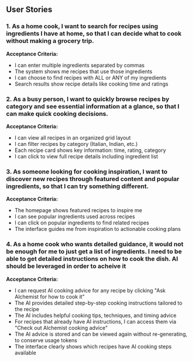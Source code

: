 ## User Stories

### 1. As a home cook, I want to search for recipes using ingredients I have at home, so that I can decide what to cook without making a grocery trip.

**Acceptance Criteria:**
- I can enter multiple ingredients separated by commas
- The system shows me recipes that use those ingredients
- I can choose to find recipes with ALL or ANY of my ingredients
- Search results show recipe details like cooking time and ratings

### 2. As a busy person, I want to quickly browse recipes by category and see essential information at a glance, so that I can make quick cooking decisions.

**Acceptance Criteria:**
- I can view all recipes in an organized grid layout
- I can filter recipes by category (Italian, Indian, etc.)
- Each recipe card shows key information: time, rating, category
- I can click to view full recipe details including ingredient list

### 3. As someone looking for cooking inspiration, I want to discover new recipes through featured content and popular ingredients, so that I can try something different.

**Acceptance Criteria:**
- The homepage shows featured recipes to inspire me
- I can see popular ingredients used across recipes
- I can click on popular ingredients to find related recipes
- The interface guides me from inspiration to actionable cooking plans

### 4. As a home cook who wants detailed guidance, it would not be enough for me to just get a list of ingredients. I need to be able to get detailed instructions on how to cook the dish. AI should be leveraged in order to acheive it

**Acceptance Criteria:**
- I can request AI cooking advice for any recipe by clicking "Ask Alchemist for how to cook it"
- The AI provides detailed step-by-step cooking instructions tailored to the recipe
- The AI includes helpful cooking tips, techniques, and timing advice
- For recipes that already have AI instructions, I can access them via "Check out Alchemist cooking advice" 
- The AI advice is stored and can be viewed again without re-generating, to conserve usage tokens
- The interface clearly shows which recipes have AI cooking steps available